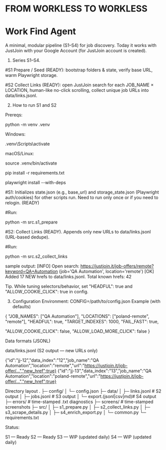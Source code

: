 # FROM WORKLESS TO WORKLESS

# Work Find Agent

A minimal, modular pipeline (S1–S4) for job discovery.
Today it works with JustJoin with your Google Account (for JustJoin account is created).

1) Series S1–S4.

#S1
Prepare / Seed (READY): bootstrap folders & state, verify base URL, warm Playwright storage.

#S2
Collect Links (READY): open JustJoin search for each JOB_NAME × LOCATION, human-like no-click scrolling, collect unique job URLs into data/links.jsonl.

2) How to run S1 and S2 

Prereqs:

python -m venv .venv

Windows: 

.venv\Scripts\activate


macOS/Linux:

source .venv/bin/activate

pip install -r requirements.txt

playwright install --with-deps



#S1:
Initializes state.json (e.g., base_url) and storage_state.json (Playwright auth/cookies) for other scripts run. Need to run only once or if you need to relogin. (READY)

#Run:

python -m src.s1_prepare

#S2:
Collect Links (READY). Appends only new URLs to data/links.jsonl (URL-based dedupe).

#Run:

python -m src.s2_collect_links

sample output:
[INFO] Open search: https://justjoin.it/job-offers/remote?keyword=QA+Automation  (job='QA Automation', location='remote')
[OK] Added 17 NEW hrefs to data/links.jsonl. Total known hrefs: 42


Tip. While tuning selectors/behavior, set "HEADFUL": true and "ALLOW_COOKIE_CLICK": true in config.

3) Configuration
Environment: CONFIG=/path/to/config.json
Example (with defaults)

{
  "JOB_NAMES": ["QA Automation"],
  "LOCATIONS": ["poland-remote", "remote"],
  "HEADFUL": true,
  "TARGET_INDEXES": 1000,
  "FAIL_FAST": true,

  "ALLOW_COOKIE_CLICK": false,
  "ALLOW_LOAD_MORE_CLICK": false
}



Data formats (JSONL)

data/links.jsonl (S2 output — new URLs only)

{"id":"jj-12","data_index":"12","job_name":"QA Automation","location":"remote","url":"https://justjoin.it/job-offer/...","new_href":true}
{"id":"jj-13","data_index":"13","job_name":"QA Automation","location":"poland-remote","url":"https://justjoin.it/job-offer/...","new_href":true}


Directory layout
.
├─ config/
│  └─ config.json
├─ data/
│  ├─ links.jsonl          # S2 output
│  ├─ jobs.jsonl           # S3 output
│  └─ export.(jsonl|csv|md)# S4 output
├─ errors/                 # time-stamped .txt diagnostics
├─ screens/                # time-stamped screenshots
├─ src/
│  ├─ s1_prepare.py
│  ├─ s2_collect_links.py
│  ├─ s3_scrape_details.py
│  ├─ s4_enrich_export.py
│  └─ common.py
└─ requirements.txt

Status:

S1 — Ready
S2 — Ready
S3 — WIP (updated daily)
S4 — WIP (updated daily)
